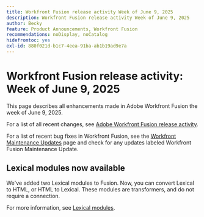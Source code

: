 ```yaml
---
title: Workfront Fusion release activity Week of June 9, 2025
description: Workfront Fusion release activity Week of June 9, 2025
author: Becky
feature: Product Announcements, Workfront Fusion
recommendations: noDisplay, noCatalog
hidefromtoc: yes
exl-id: 880f021d-b1c7-4eea-91ba-ab1b19ad9e7a
---
```

# Workfront Fusion release activity: Week of June 9, 2025

This page describes all enhancements made in Adobe Workfront Fusion the week of June 9, 2025.

For a list of all recent changes, see [Adobe Workfront Fusion release activity](/help/workfront-fusion/fusion-product-releases/fusion-release-activity.md).

For a list of recent bug fixes in Workfront Fusion, see the [Workfront Maintenance Updates](https://experienceleague.adobe.com/en/docs/workfront-known-issues/releases/current-updates) page and check for any updates labeled Workfront Fusion Maintenance Update.

## Lexical modules now available

We've added two Lexical modules to Fusion. Now, you can convert Lexical to HTML, or HTML to Lexical. These modules are transformers, and do not require a connection.

For more information, see [Lexical modules](/help/workfront-fusion/references/apps-and-modules/tools-and-transformers/lexical-modules.md).
